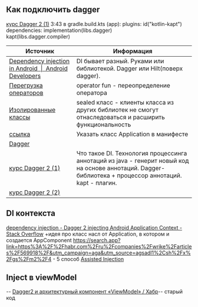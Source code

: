 ## Как подключить dagger
[курс Dagger 2 (1)](https://www.youtube.com/watch?v=1dOsef2ZzQ8&list=PL0SwNXKJbuNkYFUda5rlA-odAVyWItRCP&index=2)
3:43
в gradle.build.kts (app):
plugins:
id("kotlin-kapt")
dependencies:
implementation(libs.dagger)  
kapt(libs.dagger.compiler)

| Источник                                                                                                               | Информация                                                                                                                                               |
| ---------------------------------------------------------------------------------------------------------------------- | -------------------------------------------------------------------------------------------------------------------------------------------------------- |
| [Dependency injection in Android  \|  Android Developers](https://developer.android.com/training/dependency-injection) | DI бывает разный. Руками или библиотекой. Dagger или Hilt(поверх dagger).                                                                                |
| [Перегрузка операторов](https://kotlinlang.ru/docs/operator-overloading.html)                                          | operator fun - переопределение оператора                                                                                                                 |
| [Изолированные классы](https://kotlinlang.ru/docs/sealed-classes.html)                                                 | sealed класс - клиенты класса из других библиотек не смогут отнаследоваться и расширить функциональность                                                 |
| [ссылка](https://stackoverflow.com/questions/2929562/register-application-class-in-manifest)                           | Указать класс Application в манифесте                                                                                                                    |
| [Dagger](https://dagger.dev/)                                                                                          |                                                                                                                                                          |
| [курс Dagger 2 (1)](https://www.youtube.com/watch?v=1dOsef2ZzQ8&list=PL0SwNXKJbuNkYFUda5rlA-odAVyWItRCP&index=2)       | Что такое DI. Технология процессинга аннотаций из java - генерит новый код на основе аннотаций. Dagger- библиотека + процессор аннотаций. kapt - плагин. |
| [курс Dagger 2 (2)](https://www.youtube.com/watch?v=xif-1cnSHxs&list=PL0SwNXKJbuNkYFUda5rlA-odAVyWItRCP&index=3)       |                                                                                                                                                          |
## DI контекста
[dependency injection - Dagger 2 injecting Android Application Context - Stack Overflow](https://stackoverflow.com/questions/30692501/dagger-2-injecting-android-application-context)
+идея про класс насл от Application, в котором и создается AppComponent
https://search.app?link=https%3A%2F%2Fhabr.com%2Fru%2Fcompanies%2Fwrike%2Farticles%2F569918%2F&utm_campaign=aga&utm_source=agsadl1%2Csh%2Fx%2Fgs%2Fm2%2F4 - 5 способ
[Assisted Injection](https://dagger.dev/dev-guide/assisted-injection.html)
## Inject в viewModel
-- [Dagger2 и архитектурный компонент «ViewModel» / Хабр](https://habr.com/ru/articles/337320/)-- старый код